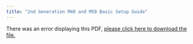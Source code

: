 ```yaml
---
title: "2nd Generation M40 and M50 Basic Setup Guide"
---
```


<object data="https://www.truenas.com/docs/files/MseriesBSGv1_7.pdf" type="application/pdf" width="95%" height="1000">
  There was an error displaying this PDF, <a href="https://www.truenas.com/docs/files/MseriesBSGv1_7.pdf">please click here to download the file.</a>
</object>
